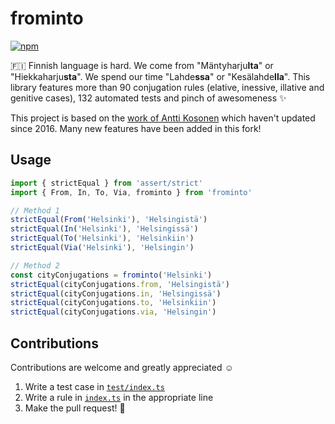 # frominto

[![npm](https://img.shields.io/npm/v/frominto.svg)](https://www.npmjs.com/package/frominto)

🇫🇮 Finnish language is hard. We come from "Mäntyharju**lta**" or "Hiekkaharju**sta**".
We spend our time "Lahde**ssa**" or "Kesälahde**lla**". This library features more than 90 conjugation rules (elative, inessive, illative and genitive cases), 132 automated tests and pinch of awesomeness ✨

This project is based on the [work of Antti Kosonen](https://github.com/banistr/frominto_fi) which haven't updated since 2016. Many new features have been added in this fork!

## Usage

```typescript
import { strictEqual } from 'assert/strict'
import { From, In, To, Via, frominto } from 'frominto'

// Method 1
strictEqual(From('Helsinki'), 'Helsingistä')
strictEqual(In('Helsinki'), 'Helsingissä')
strictEqual(To('Helsinki'), 'Helsinkiin')
strictEqual(Via('Helsinki'), 'Helsingin')

// Method 2
const cityConjugations = frominto('Helsinki')
strictEqual(cityConjugations.from, 'Helsingistä')
strictEqual(cityConjugations.in, 'Helsingissä')
strictEqual(cityConjugations.to, 'Helsinkiin')
strictEqual(cityConjugations.via, 'Helsingin')
```

## Contributions

Contributions are welcome and greatly appreciated ☺️

1. Write a test case in [`test/index.ts`](test/index.ts)
2. Write a rule in [`index.ts`](index.ts) in the appropriate line
3. Make the pull request! 💪
